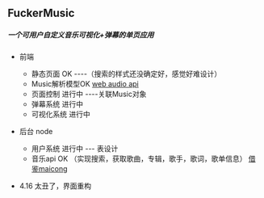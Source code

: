 ## FuckerMusic

##### 一个可用户自定义音乐可视化+弹幕的单页应用

+ 前端
  + 静态页面 OK ----（搜索的样式还没确定好，感觉好难设计）
  + Music解析模型OK    [web audio api](https://webaudio.github.io/web-audio-api)
  + 页面控制 进行中      ----关联Music对象
  + 弹幕系统 进行中
  + 可视化系统 进行中
+ 后台 node 
  + 用户系统   进行中   --- 表设计
  + 音乐api OK （实现搜索，获取歌曲，专辑，歌手，歌词，歌单信息） [借鉴maicong](https://github.com/maicong/music)



+ 4.16 太丑了，界面重构